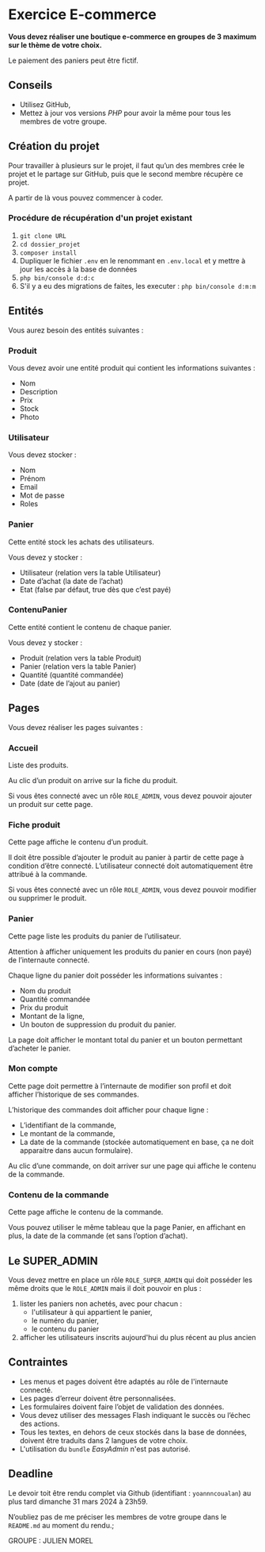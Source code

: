 # Exercice E-commerce

__Vous devez réaliser une boutique e-commerce en groupes de 3 maximum sur le thème de votre choix.__

Le paiement des paniers peut être fictif.

## Conseils

- Utilisez GitHub,
- Mettez à jour vos versions *PHP* pour avoir la même pour tous les membres de votre groupe.

## Création du projet
Pour travailler à plusieurs sur le projet, il faut qu’un des membres crée le projet et le partage sur GitHub, puis que le second membre récupère ce projet.

A partir de là vous pouvez commencer à coder.

### Procédure de récupération d'un projet existant

1. `git clone URL`
2. `cd dossier_projet`
3. `composer install`
4. Dupliquer le fichier `.env` en le renommant en `.env.local` et y mettre à jour les accès à la base de données
5. `php bin/console d:d:c`
6. S'il y a eu des migrations de faites, les executer : `php bin/console d:m:m`

## Entités
Vous aurez besoin des entités suivantes :

### Produit
Vous devez avoir une entité produit qui contient les informations suivantes :

- Nom
- Description
- Prix
- Stock
- Photo

### Utilisateur
Vous devez stocker :

- Nom
- Prénom
- Email
- Mot de passe
- Roles

### Panier
Cette entité stock les achats des utilisateurs.

Vous devez y stocker :

- Utilisateur (relation vers la table Utilisateur)
- Date d’achat (la date de l’achat)
- Etat (false par défaut, true dès que c’est payé)

### ContenuPanier
Cette entité contient le contenu de chaque panier.

Vous devez y stocker :

- Produit (relation vers la table Produit)
- Panier (relation vers la table Panier)
- Quantité (quantité commandée)
- Date (date de l’ajout au panier)

## Pages
Vous devez réaliser les pages suivantes :

### Accueil
Liste des produits.

Au clic d’un produit on arrive sur la fiche du produit.

Si vous êtes connecté avec un rôle `ROLE_ADMIN`, vous devez pouvoir ajouter un produit sur cette page.

### Fiche produit
Cette page affiche le contenu d’un produit.

Il doit être possible d’ajouter le produit au panier à partir de cette page à condition d’être connecté. L’utilisateur connecté doit automatiquement être attribué à la commande.

Si vous êtes connecté avec un rôle `ROLE_ADMIN`, vous devez pouvoir modifier ou supprimer le produit.

### Panier
Cette page liste les produits du panier de l’utilisateur.

Attention à afficher uniquement les produits du panier en cours (non payé) de l’internaute connecté.

Chaque ligne du panier doit posséder les informations suivantes :

- Nom du produit
- Quantité commandée
- Prix du produit
- Montant de la ligne,
- Un bouton de suppression du produit du panier.

La page doit afficher le montant total du panier et un bouton permettant d’acheter le panier.

### Mon compte
Cette page doit permettre à l’internaute de modifier son profil et doit afficher l’historique de ses commandes.

L’historique des commandes doit afficher pour chaque ligne :

- L’identifiant de la commande,
- Le montant de la commande,
- La date de la commande (stockée automatiquement en base, ça ne doit apparaitre dans aucun formulaire).

Au clic d’une commande, on doit arriver sur une page qui affiche le contenu de la commande.

### Contenu de la commande
Cette page affiche le contenu de la commande.

Vous pouvez utiliser le même tableau que la page Panier, en affichant en plus, la date de la commande (et sans l’option d’achat).

## Le SUPER_ADMIN
Vous devez mettre en place un rôle `ROLE_SUPER_ADMIN` qui doit posséder les même droits que le `ROLE_ADMIN` mais il doit pouvoir en plus :

1. lister les paniers non achetés, avec pour chacun :
	- l'utilisateur à qui appartient le panier,
	- le numéro du panier,
	- le contenu du panier
2. afficher les utilisateurs inscrits aujourd'hui du plus récent au plus ancien

## Contraintes

- Les menus et pages doivent être adaptés au rôle de l'internaute connecté.
- Les pages d’erreur doivent être personnalisées.
- Les formulaires doivent faire l’objet de validation des données.
- Vous devez utiliser des messages Flash indiquant le succès ou l’échec des actions.
- Tous les textes, en dehors de ceux stockés dans la base de données, doivent être traduits dans 2 langues de votre choix.
- L'utilisation du `bundle` _EasyAdmin_ n'est pas autorisé.

## Deadline
Le devoir toit être rendu complet via Github (identifiant : `yoannncoualan`) au plus tard dimanche 31 mars 2024 à 23h59.

N’oubliez pas de me préciser les membres de votre groupe dans le `README.md` au moment du rendu.;


GROUPE : JULIEN MOREL 